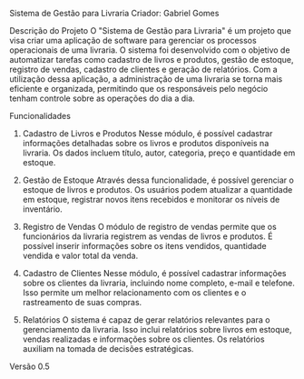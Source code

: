 Sistema de Gestão para Livraria
Criador: Gabriel Gomes

Descrição do Projeto
O "Sistema de Gestão para Livraria" é um projeto que visa criar uma aplicação de software para gerenciar os processos operacionais de uma livraria. O sistema foi desenvolvido com o objetivo de automatizar tarefas como cadastro de livros e produtos, gestão de estoque, registro de vendas, cadastro de clientes e geração de relatórios. Com a utilização dessa aplicação, a administração de uma livraria se torna mais eficiente e organizada, permitindo que os responsáveis pelo negócio tenham controle sobre as operações do dia a dia.

Funcionalidades
1. Cadastro de Livros e Produtos
Nesse módulo, é possível cadastrar informações detalhadas sobre os livros e produtos disponíveis na livraria. Os dados incluem título, autor, categoria, preço e quantidade em estoque.

2. Gestão de Estoque
Através dessa funcionalidade, é possível gerenciar o estoque de livros e produtos. Os usuários podem atualizar a quantidade em estoque, registrar novos itens recebidos e monitorar os níveis de inventário.

3. Registro de Vendas
O módulo de registro de vendas permite que os funcionários da livraria registrem as vendas de livros e produtos. É possível inserir informações sobre os itens vendidos, quantidade vendida e valor total da venda.

4. Cadastro de Clientes
Nesse módulo, é possível cadastrar informações sobre os clientes da livraria, incluindo nome completo, e-mail e telefone. Isso permite um melhor relacionamento com os clientes e o rastreamento de suas compras.

5. Relatórios
O sistema é capaz de gerar relatórios relevantes para o gerenciamento da livraria. Isso inclui relatórios sobre livros em estoque, vendas realizadas e informações sobre os clientes. Os relatórios auxiliam na tomada de decisões estratégicas.

Versão
0.5